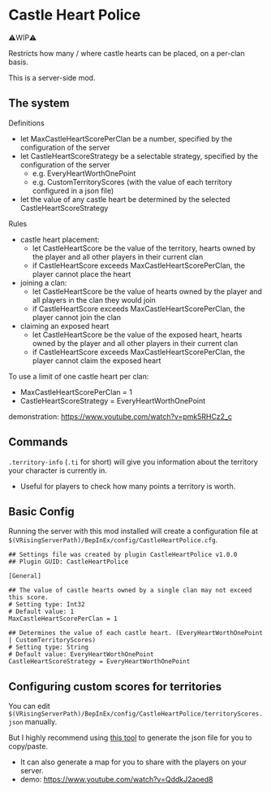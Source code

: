 # Castle Heart Police

⚠️WIP⚠️

Restricts how many / where castle hearts can be placed, on a per-clan basis.

This is a server-side mod.


## The system

Definitions
- let MaxCastleHeartScorePerClan be a number, specified by the configuration of the server
- let CastleHeartScoreStrategy be a selectable strategy, specified by the configuration of the server
  - e.g. EveryHeartWorthOnePoint
  - e.g. CustomTerritoryScores (with the value of each territory configured in a json file)
- let the value of any castle heart be determined by the selected CastleHeartScoreStrategy

Rules
- castle heart placement:
  - let CastleHeartScore be the value of the territory, hearts owned by the player and all other players in their current clan
  - if CastleHeartScore exceeds MaxCastleHeartScorePerClan, the player cannot place the heart
- joining a clan:
  - let CastleHeartScore be the value of hearts owned by the player and all players in the clan they would join
  - if CastleHeartScore exceeds MaxCastleHeartScorePerClan, the player cannot join the clan
- claiming an exposed heart
  - let CastleHeartScore be the value of the exposed heart, hearts owned by the player and all other players in their current clan
  - if CastleHeartScore exceeds MaxCastleHeartScorePerClan, the player cannot claim the exposed heart


To use a limit of one castle heart per clan:
- MaxCastleHeartScorePerClan = 1
- CastleHeartScoreStrategy = EveryHeartWorthOnePoint

demonstration: https://www.youtube.com/watch?v=pmk5RHCz2_c


## Commands

`.territory-info` (`.ti` for short) will give you information about the territory your character is currently in.
- Useful for players to check how many points a territory is worth.


## Basic Config

Running the server with this mod installed will create a configuration file at `$(VRisingServerPath)/BepInEx/config/CastleHeartPolice.cfg`.

```
## Settings file was created by plugin CastleHeartPolice v1.0.0
## Plugin GUID: CastleHeartPolice

[General]

## The value of castle hearts owned by a single clan may not exceed this score.
# Setting type: Int32
# Default value: 1
MaxCastleHeartScorePerClan = 1

## Determines the value of each castle heart. (EveryHeartWorthOnePoint | CustomTerritoryScores)
# Setting type: String
# Default value: EveryHeartWorthOnePoint
CastleHeartScoreStrategy = EveryHeartWorthOnePoint
```

## Configuring custom scores for territories

You can edit `$(VRisingServerPath)/BepInEx/config/CastleHeartPolice/territoryScores.json` manually.

But I highly recommend using [this tool](https://cheesasaurus.github.io/v-rising-castle-heart-police/MapPainter/index.html) to generate the json file for you to copy/paste.
- It can also generate a map for you to share with the players on your server.
- demo: https://www.youtube.com/watch?v=QddkJ2aoed8
